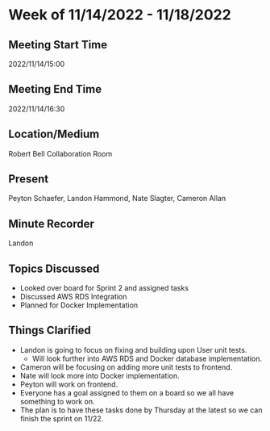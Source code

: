 # Week of 11/14/2022 - 11/18/2022

## Meeting Start Time

2022/11/14/15:00

## Meeting End Time

2022/11/14/16:30

## Location/Medium

Robert Bell Collaboration Room

## Present

Peyton Schaefer, Landon Hammond, Nate Slagter, Cameron Allan

## Minute Recorder

Landon

## Topics Discussed

- Looked over board for Sprint 2 and assigned tasks
- Discussed AWS RDS Integration
- Planned for Docker Implementation

## Things Clarified
- Landon is going to focus on fixing and building upon User unit tests.
    - Will look further into AWS RDS and Docker database implementation.
- Cameron will be focusing on adding more unit tests to frontend.
- Nate will look more into Docker implementation.
- Peyton will work on frontend.
- Everyone has a goal assigned to them on a board so we all have something to work on.
- The plan is to have these tasks done by Thursday at the latest so we can finish the sprint on 11/22.
